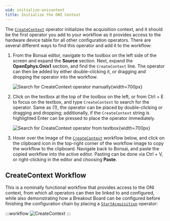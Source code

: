 ```yaml
---
uid: initialize-onicontext
title: Initialize the ONI Context
---
```


The [`CreateContext`](xref:OpenEphys.Onix1.CreateContext) operator initializes the acquisition context, and it should be the first operator you add to your workflow as it provides access to the hardware device table for all other configuration operators. There are several different ways to find this operator and add it to the workflow:

1. From the Bonsai editor, navigate to the toolbox on the left side of the screen and expand the **Source** section. Next, expand the **OpenEphys.Onix1** section, and find the `CreateContext` line. The operator can then be added by either double-clicking it, or dragging and dropping the operator into the workflow.

    ![Search for CreateContext operator manually](../../images/bonsai-editor-place-create-context-manually.png){width=700px}

2. Click on the textbox at the top of the toolbox on the left, or from Ctrl + E to focus on the textbox, and type `CreateContext` to search for the operator. Same as (1), the operator can be placed by double-clicking or dragging and dropping; additionally, if the `CreateContext` string is highlighted Enter can be pressed to place the operator immediately.

    ![Search for CreateContext operator from textbox](../../images/bonsai-editor-place-create-context-search.png){width=700px}

3. Hover over the image of the [`CreateContext`](xref:OpenEphys.Onix1.CreateContext) workflow below, and click on the clipboard icon in the top-right corner of the workflow image to copy the workflow to the clipboard. Navigate back to Bonsai, and paste the copied workflow into the active editor. Pasting can be done via Ctrl + V, or right-clicking in the editor and choosing **Paste**.

## CreateContext Workflow

This is a nominally functional workflow that provides access to the ONI context, from which all operators can then be linked to and configured, while also demonstrating how a Breakout Board can be configured before finishing the configuration chain by placing a [`StartAcquisition`](xref:OpenEphys.Onix1.StartAcquisition) operator:

:::workflow 
![CreateContext](../../workflows/operators/ConfigureBreakoutBoard.bonsai)
:::
